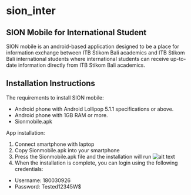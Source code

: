 # sion_inter

## SION Mobile for International Student
SION mobile is an android-based application designed to be a place for information exchange between ITB Stikom Bali academics and ITB Stikom Bali 
international students where international students can receive up-to-date information directly from ITB Stikom Bali academics.

## Installation Instructions
The requirements to install SION mobile:
* Android phone with Android Lollipop 5.1.1 specifications or above. 
* Android phone with 1GB RAM or more.
* Sionmobile.apk

App installation:
1.	Connect smartphone with laptop
2.	Copy Sionmobile.apk into your smartphone
3.	Press the Sionmobile.apk file and the installation will run
   ![alt text](https://drive.google.com/file/d/1QRPgKHV44D-7QhlOQEOn3r-uGjRj04SB/view?usp=sharing)
4.	When the installation is complete, you can login using the following credentials:
  * Username: 180030926
  * Password: Tested12345W$




